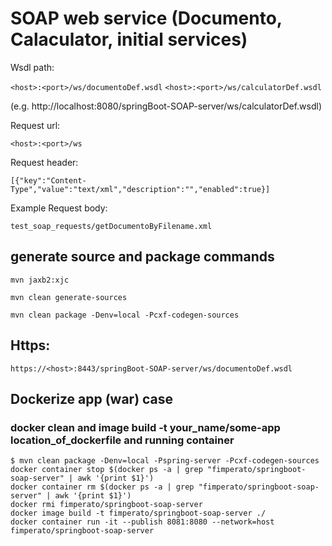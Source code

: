 # SOAP web service (Documento, Calaculator, initial services)

Wsdl path: 

`<host>:<port>/ws/documentoDef.wsdl`
`<host>:<port>/ws/calculatorDef.wsdl`

(e.g. http://localhost:8080/springBoot-SOAP-server/ws/calculatorDef.wsdl)

Request url: 

`<host>:<port>/ws`

Request header: 

`[{"key":"Content-Type","value":"text/xml","description":"","enabled":true}]`

Example Request body: 

`test_soap_requests/getDocumentoByFilename.xml`

## generate source and package commands
`mvn jaxb2:xjc`

`mvn clean generate-sources`

`mvn clean package -Denv=local -Pcxf-codegen-sources`

## Https: 

`https://<host>:8443/springBoot-SOAP-server/ws/documentoDef.wsdl`


## Dockerize app (war) case
### docker clean and image build -t your_name/some-app location_of_dockerfile and running container

```
$ mvn clean package -Denv=local -Pspring-server -Pcxf-codegen-sources
docker container stop $(docker ps -a | grep "fimperato/springboot-soap-server" | awk '{print $1}')
docker container rm $(docker ps -a | grep "fimperato/springboot-soap-server" | awk '{print $1}')
docker rmi fimperato/springboot-soap-server
docker image build -t fimperato/springboot-soap-server ./
docker container run -it --publish 8081:8080 --network=host fimperato/springboot-soap-server

```
